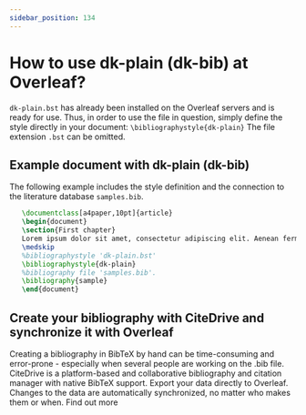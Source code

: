 ```yaml
---
sidebar_position: 134
---
```


# How to use dk-plain (dk-bib) at Overleaf?
`dk-plain.bst` has already been installed on the Overleaf servers and is ready for use. Thus, in order to use the file in question, simply define the style directly in your document: `\bibliographystyle{dk-plain}` The file extension `.bst` can be omitted.

## Example document with dk-plain (dk-bib)
The following example includes the style definition and the connection to the literature database `samples.bib`.
```tex
   \documentclass[a4paper,10pt]{article}
   \begin{document}
   \section{First chapter}
   Lorem ipsum dolor sit amet, consectetur adipiscing elit. Aenean fermentum justo massa, ut maximus mauris sodales et. Aenean vel elit a erat rhoncus pharetra.
   \medskip
   %bibliographystyle 'dk-plain.bst'
   \bibliographystyle{dk-plain}
   %bibliography file 'samples.bib'.
   \bibliography{sample}
   \end{document}
```

## Create your bibliography with CiteDrive and synchronize it with Overleaf
Creating a bibliography in BibTeX by hand can be time-consuming and error-prone - especially when several people are working on the .bib file. CiteDrive is a platform-based and collaborative bibliography and citation manager with native BibTeX support. Export your data directly to Overleaf. Changes to the data are automatically synchronized, no matter who makes them or when. Find out more